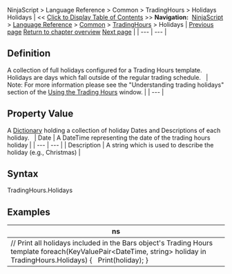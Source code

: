 ﻿
NinjaScript > Language Reference > Common > TradingHours > Holidays
Holidays
| << [Click to Display Table of Contents](holidays.md) >> **Navigation:**     [NinjaScript](ninjascript-1.md) > [Language Reference](language_reference_wip-1.md) > [Common](common-1.md) > [TradingHours](tradinghours-1.md) > Holidays | [Previous page](getprevioustradingdayend-1.md) [Return to chapter overview](tradinghours-1.md) [Next page](tradinghours_name-1.md) |
| --- | --- |
## Definition
A collection of full holidays configured for a Trading Hours template. Holidays are days which fall outside of the regular trading schedule.
 
| Note: For more information please see the "Understanding trading holidays" section of the [Using the Trading Hours](using_the_trading_hours_window-1.md) window. |
| --- |

## Property Value
A [Dictionary](https://msdn.microsoft.com/en-us/library/xfhwa508(v=vs.110).aspx) holding a collection of holiday Dates and Descriptions of each holiday.
 
| Date | A DateTime representing the date of the trading hours holiday |
| --- | --- |
| Description | A string which is used to describe the holiday (e.g., Christmas) |
 
## Syntax
TradingHours.Holidays

## Examples
| ns |
| --- |
| // Print all holidays included in the Bars object's Trading Hours template foreach(KeyValuePair<DateTime, string> holiday in TradingHours.Holidays) {    Print(holiday); } |

